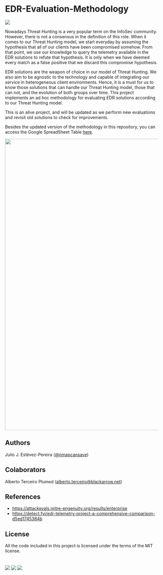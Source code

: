 # EDR-Evaluation-Methodology
 [![](https://img.shields.io/badge/Category-Methodology-E5A505?style=flat-square)]() 

Nowadays Threat Hunting is a very popular term on the InfoSec community. However, there is not a consensus in the definition of this role. When it comes to our Threat Hunting model, we start everyday by assuming the hypothesis that all of our clients have been compromised somehow. From that point, we use our knowledge to query the telemetry available in the EDR solutions to refute that hypothesis. It is only when we have deemed every match as a false positive that we discard this compromise hypothesis.

EDR solutions are the weapon of choice in our model of Threat Hunting. We also aim to be agnostic to the technology and capable of integrating our service in heterogeneous client environments. Hence, it is a must for us to know those solutions that can handle our Threat Hunting model, those that can not, and the evolution of both groups over time. This project implements an ad hoc methodology for evaluating EDR solutions according to our Threat Hunting model. 

This is an alive project, and will be updated as we perform new evaluations and revisit old solutions to check for improvements.

Besides the updated version of the methodology in this repository, you can access the Google SpreadSheet Table [here](https://docs.google.com/spreadsheets/d/1fTuqEXysxNzNURoHKDjuuayd4Kyifvpp/edit?usp=sharing&ouid=101713221252055534624&rtpof=true&sd=true).

<p align="center">
  <img src="https://github.com/blackarrowsec/EDR-Evaluation-Methodology/assets/44729887/ac602bc4-73a8-48c1-b1b0-befdb60bfa96" width="960" >
</p>


Authors
---------------
Julio J. Estévez-Pereira ([@nmapcansave](https://twitter.com/nmapcansave))

Colaborators
---------------
Alberto Terceiro Plumed (alberto.terceiro@blackarrow.net)

References
---------------

* https://attackevals.mitre-engenuity.org/results/enterprise
* https://detect.fyi/edr-telemetry-project-a-comprehensive-comparison-d5ed1745384b

License
-------

All the code included in this project is licensed under the terms of the MIT license.

#

[![](https://img.shields.io/badge/www-blackarrow.net-E5A505?style=flat-square)](https://www.blackarrow.net) [![](https://img.shields.io/badge/twitter-@BlackArrowSec-00aced?style=flat-square&logo=twitter&logoColor=white)](https://twitter.com/BlackArrowSec) [![](https://img.shields.io/badge/linkedin-@BlackArrowSec-0084b4?style=flat-square&logo=linkedin&logoColor=white)](https://www.linkedin.com/company/blackarrowsec/)
